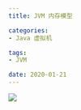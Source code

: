 ```yaml
---
title: JVM 内存模型

categories:
- Java 虚拟机

tags:
- JVM

date: 2020-01-21
---
```


![](https://img-blog.csdn.net/20180730200648583?watermark/2/text/aHR0cHM6Ly9ibG9nLmNzZG4ubmV0L3UwMTI5OTgyNTQ=/font/5a6L5L2T/fontsize/400/fill/I0JBQkFCMA==/dissolve/70)

![]()